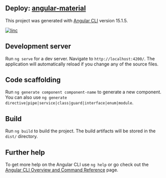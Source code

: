 ## Deploy: [angular-material](https://angular-material-works.surge.sh/)

This project was generated with [Angular CLI](https://github.com/angular/angular-cli) version 15.1.5.


[![linc](https://i.ibb.co/yVHvhJn/Screenshot-139.png)](https://angular-material-works.surge.sh/)

## Development server

Run `ng serve` for a dev server. Navigate to `http://localhost:4200/`. The application will automatically reload if you change any of the source files.

## Code scaffolding

Run `ng generate component component-name` to generate a new component. You can also use `ng generate directive|pipe|service|class|guard|interface|enum|module`.

## Build

Run `ng build` to build the project. The build artifacts will be stored in the `dist/` directory.

## Further help

To get more help on the Angular CLI use `ng help` or go check out the [Angular CLI Overview and Command Reference](https://angular.io/cli) page.
